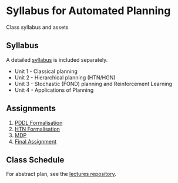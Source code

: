 # Syllabus for Automated Planning
Class syllabus and assets

## Syllabus

A detailed [syllabus](syllabus.md) is included separately. 
- Unit 1 - Classical planning
- Unit 2 - Hierarchical planning (HTN/HGN)
- Unit 3 - Stochastic (FOND) planning and Reinforcement Learning
- Unit 4 - Applications of Planning

## Assignments 

1. [PDDL Formalisation](https://github.com/pucrs-automated-planning/pddl-formalization)
2. [HTN Formalisation](https://github.com/pucrs-automated-planning/htn-formalization)
3. [MDP](https://github.com/pucrs-automated-planning/mdp)
4. [Final Assignment](https://github.com/pucrs-automated-planning/final)

## Class Schedule

For abstract plan, see the [lectures repository](https://github.com/pucrs-automated-planning/lectures/).